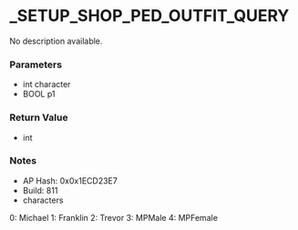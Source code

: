 # _SETUP_SHOP_PED_OUTFIT_QUERY

No description available.

### Parameters
* int character
* BOOL p1

### Return Value
* int

### Notes
* AP Hash: 0x0x1ECD23E7
* Build: 811
* characters

0: Michael
1: Franklin
2: Trevor
3: MPMale
4: MPFemale

